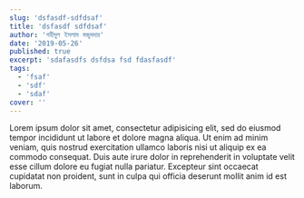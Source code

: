 ```yaml
---
slug: 'dsfasdf-sdfdsaf'
title: 'dsfasdf sdfdsaf'
author: 'শহীদুল ইসলাম মজুমদার'
date: '2019-05-26'
published: true
excerpt: 'sdafasdfs dsfdsa fsd fdasfasdf'
tags:
  - 'fsaf'
  - 'sdf'
  - 'sdaf'
cover: ''
---
```


Lorem ipsum dolor sit amet, consectetur adipisicing elit, sed do eiusmod tempor incididunt ut labore et dolore magna aliqua. Ut enim ad minim veniam, quis nostrud exercitation ullamco laboris nisi ut aliquip ex ea commodo consequat. Duis aute irure dolor in reprehenderit in voluptate velit esse cillum dolore eu fugiat nulla pariatur. Excepteur sint occaecat cupidatat non proident, sunt in culpa qui officia deserunt mollit anim id est laborum.
